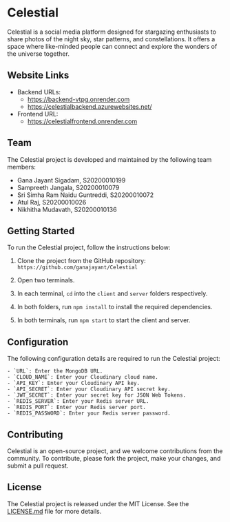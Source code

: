 # Celestial

Celestial is a social media platform designed for stargazing enthusiasts to share photos of the night sky, star patterns, and constellations. It offers a space where like-minded people can connect and explore the wonders of the universe together.

## Website Links

- Backend URLs: 
  - https://backend-vtpg.onrender.com
  - https://celestialbackend.azurewebsites.net/
- Frontend URL: 
  - https://celestialfrontend.onrender.com

## Team

The Celestial project is developed and maintained by the following team members:
 
- Gana Jayant Sigadam, S20200010199
- Sampreeth Jangala, S20200010079
- Sri Simha Ram Naidu Guntreddi, S20200010072
- Atul Raj, S20200010026
- Nikhitha Mudavath, S20200010136

## Getting Started

To run the Celestial project, follow the instructions below:

1. Clone the project from the GitHub repository: `https://github.com/ganajayant/Celestial`

2. Open two terminals.

3. In each terminal, `cd` into the `client` and `server` folders respectively.

4. In both folders, run `npm install` to install the required dependencies.

5. In both terminals, run `npm start` to start the client and server.

## Configuration

The following configuration details are required to run the Celestial project:

```
- `URL`: Enter the MongoDB URL.
- `CLOUD_NAME`: Enter your Cloudinary cloud name.
- `API_KEY`: Enter your Cloudinary API key.
- `API_SECRET`: Enter your Cloudinary API secret key.
- `JWT_SECRET`: Enter your secret key for JSON Web Tokens.
- `REDIS_SERVER`: Enter your Redis server URL.
- `REDIS_PORT`: Enter your Redis server port.
- `REDIS_PASSWORD`: Enter your Redis server password.
```

## Contributing

Celestial is an open-source project, and we welcome contributions from the community. To contribute, please fork the project, make your changes, and submit a pull request. 

## License

The Celestial project is released under the MIT License. See the [LICENSE.md](https://github.com/ganajayant/Celestial/blob/master/LICENSE.md) file for more details.



